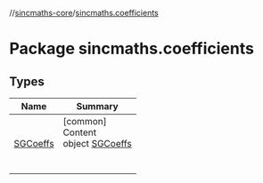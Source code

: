//[sincmaths-core](../../index.md)/[sincmaths.coefficients](index.md)



# Package sincmaths.coefficients  


## Types  
  
|  Name |  Summary | 
|---|---|
| <a name="sincmaths.coefficients/SGCoeffs///PointingToDeclaration/"></a>[SGCoeffs](-s-g-coeffs/index.md)| <a name="sincmaths.coefficients/SGCoeffs///PointingToDeclaration/"></a>[common]  <br>Content  <br>object [SGCoeffs](-s-g-coeffs/index.md)  <br><br><br>|

